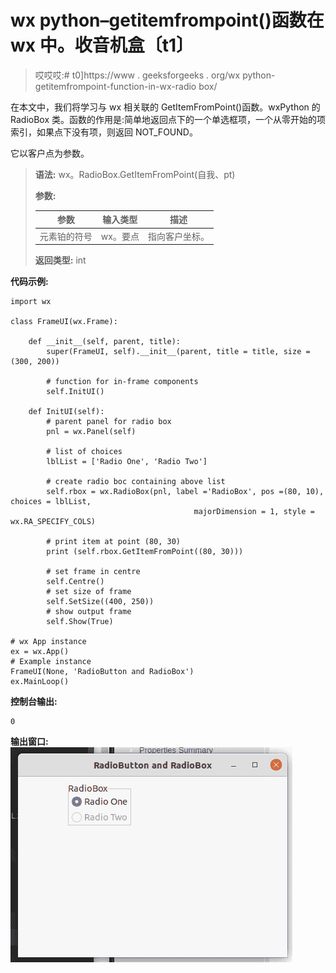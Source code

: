 # wx python–getitemfrompoint()函数在 wx 中。收音机盒〔t1〕

> 哎哎哎:# t0]https://www . geeksforgeeks . org/wx python-getitemfrompoint-function-in-wx-radio box/

在本文中，我们将学习与 wx 相关联的 GetItemFromPoint()函数。wxPython 的 RadioBox 类。函数的作用是:简单地返回点下的一个单选框项，一个从零开始的项索引，如果点下没有项，则返回 NOT_FOUND。

它以客户点为参数。

> **语法:** wx。RadioBox.GetItemFromPoint(自我、pt)
> 
> **参数:**
> 
> | 参数 | 输入类型 | 描述 |
> | --- | --- | --- |
> | 元素铂的符号 | wx。要点 | 指向客户坐标。 |
> 
> **返回类型:** int

**代码示例:**

```
import wx

class FrameUI(wx.Frame):

    def __init__(self, parent, title):
        super(FrameUI, self).__init__(parent, title = title, size =(300, 200))

        # function for in-frame components
        self.InitUI()

    def InitUI(self):
        # parent panel for radio box
        pnl = wx.Panel(self)

        # list of choices
        lblList = ['Radio One', 'Radio Two']

        # create radio boc containing above list
        self.rbox = wx.RadioBox(pnl, label ='RadioBox', pos =(80, 10), choices = lblList,
                                         majorDimension = 1, style = wx.RA_SPECIFY_COLS)

        # print item at point (80, 30)
        print (self.rbox.GetItemFromPoint((80, 30)))

        # set frame in centre
        self.Centre()
        # set size of frame
        self.SetSize((400, 250))
        # show output frame
        self.Show(True)

# wx App instance
ex = wx.App()
# Example instance
FrameUI(None, 'RadioButton and RadioBox')
ex.MainLoop()
```

**控制台输出:**

```
0

```

**输出窗口:**
![](img/f32eda796063b23b1250852322db8835.png)